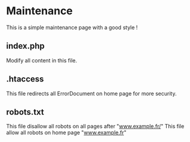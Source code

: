 # Maintenance

This is a simple maintenance page with a good style !


## index.php

Modify all content in this file.


## .htaccess

This file redirects all ErrorDocument on home page for more security.


## robots.txt

This file disallow all robots on all pages after "www.example.fr/"
This file allow all robots on home page "www.example.fr"

